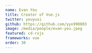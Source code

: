 ```yaml
---
name: Evan You
title: Creator of Vue.js
twitter: youyuxi
github: https://github.com/yyx990803
image: /media/people/evan-you.jpeg
featured: cd-rxjs
frameworks: vue
order: 30
---
```

